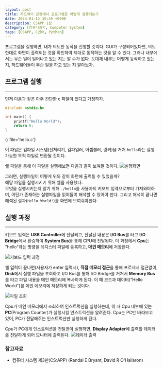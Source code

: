 ```yaml
---
layout: post
title: 하드웨어 관점에서 프로그램은 어떻게 실행되는가
date: 2024-01-12 10:49 +0900
description: CSAPP 1장
category: [컴퓨터과학, Computer System]
tags: [CSAPP, C언어, Python]
---
```


프로그램을 실행하면, 내가 의도한 동작을 진행할 것이다. GUI가 구성되어있다면, 의도한대로 화면이 출력되는 것을 확인하여 제대로 동작하는 것을 알 수 있다.
그러나 내부에서는 무슨 일이 일어나고 있는 지는 알 수가 없다. 도대체 내부는 어떻게 동작하고 있는 지, 하드웨어들이 무슨 일을 하고 있는 지 알아보자.


## 프로그램 실행
---
먼저 다음과 같은 아주 간단한 c 파일이 있다고 가정하자.

```c
#include <stdio.h>

int main() {
    printf("Hello World");
    return 0;
}
```
{: file='hello.c'}

이 파일은 컴파일 시스템(전처리기, 컴파일러, 어셈블러, 링커)을 거쳐 `hello`라는 실행가능한 목적 파일로 변환될 것이다.

쉘 파일을 통해 이 파일을 실행해보면 다음과 같이 보여질 것이다.
![실행화면](https://koesnam.notion.site/image/https%3A%2F%2Fprod-files-secure.s3.us-west-2.amazonaws.com%2F6e29bccb-b5af-45f7-9726-6b92c3af467e%2F35ddf74b-9f3c-4dc0-bf8e-91f6697d7b68%2FUntitled.png?table=block&id=55cd9588-8777-4355-8571-b2dd30d9ca24&spaceId=6e29bccb-b5af-45f7-9726-6b92c3af467e&width=2000&userId=&cache=v2)

그러면, 실행파일이 어떻게 위와 같이 화면에 출력될 수 있었을까?  
해당 파일을 실행시키기 위해 쉘을 사용했다.  
무엇을 실행시키는지 알기 위해 `./hello`를 사용자의 키보드 입력으로부터 가져와야하며,
어딘가 존재하는 실행파일을 읽어들여 해석할 수 있어야 한다.
그리고 해석이 끝나면 해석된 결과(`Hello World!`)를 화면에 보여줘야한다.

## 실행 과정
---
키보드 입력은 **USB Controller**에 전달되고, 전달된 내용은 **I/O Bus**를 타고 **I/O Bridge**에서 환승하여 **System Bus**을 통해 CPU에 전달된다.
이 과정에서 **Cpu**는 "hello"라는 명령을 레지스터 파일에 등록하고, **메인 메모리**에 저장한다.

![키보드 입력 과정](https://koesnam.notion.site/image/https%3A%2F%2Fprod-files-secure.s3.us-west-2.amazonaws.com%2F6e29bccb-b5af-45f7-9726-6b92c3af467e%2Fbca5c8b1-5099-46ed-b4ae-6567705f38c1%2FUntitled.png?table=block&id=7c8e134e-a278-4a2a-b656-e784bd2f9d66&spaceId=6e29bccb-b5af-45f7-9726-6b92c3af467e&width=2000&userId=&cache=v2)

쉘 입력이 끝나면(사용자가 enter 입력시),
**직접 메모리 접근**을 통해 프로세서 접근없이, **Disk**에서 실행 파일을 조회하고
I/O Bus를 통해 I/O Bridge를 거쳐서 **Memory Bus**를 타고 파일 내용을 메인 메모리에 복사하게 된다.
이 때 코드과 데이터("Hello World")를 메인 메모리에 저장하게 되는 것이다.

![파일 조회](https://koesnam.notion.site/image/https%3A%2F%2Fprod-files-secure.s3.us-west-2.amazonaws.com%2F6e29bccb-b5af-45f7-9726-6b92c3af467e%2Fce4c0dc2-51b9-4d65-b677-173ba759c7aa%2FUntitled.png?table=block&id=52dae94d-cbbd-4ff6-8b3e-fe4536baae43&spaceId=6e29bccb-b5af-45f7-9726-6b92c3af467e&width=2000&userId=&cache=v2)

Cpu가 메인 메모리에서 조회하여 인스트럭션을 실행하는데, 이 때 Cpu 내부에 있는 **PC**(Program Counter)가 실행시킬 인스트럭션을 알려준다.
Cpu는 PC만 바라보고 있어, PC가 전달해주는 인스트럭션만 실행하게 된다.

Cpu가 PC에게 인스트럭션을 전달받아 실행하면, **Display Adapter**에 출력할 데이터를 전달하게 되어 모니터에 출력된다.
![데이터 출력](https://koesnam.notion.site/image/https%3A%2F%2Fprod-files-secure.s3.us-west-2.amazonaws.com%2F6e29bccb-b5af-45f7-9726-6b92c3af467e%2Fca78cc5c-e72c-4ae6-ab23-6f6d1fe9db13%2FUntitled.png?table=block&id=326e9796-6751-4980-9de8-918fc945d2b8&spaceId=6e29bccb-b5af-45f7-9726-6b92c3af467e&width=2000&userId=&cache=v2)


### 참고자료
-  컴퓨터 시스템 제3판(CS:APP) (Randal E Bryant, David R O'Hallaron)